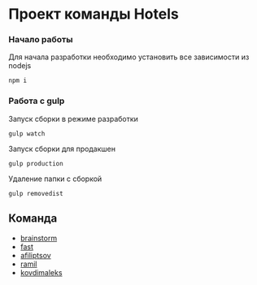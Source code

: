 # Проект команды Hotels

### Начало работы
Для начала разработки необходимо установить все зависимости из nodejs
```
npm i
```
### Работа с gulp 

Запуск сборки в режиме разработки 
```
gulp watch
```
Запуск сборки для продакшен
```
gulp production
```
Удаление папки с сборкой 
```
gulp removedist
```

## Команда
+ [brainstorm](https://github.com/SS-brainstorm/)
+ [fast](https://github.com/FAST-JE)
+ [afiliptsov](https://github.com/afiliptsov)
+ [ramil](https://github.com/rtxrulez)
+ [kovdimaleks](https://github.com/dmitrijkov)


